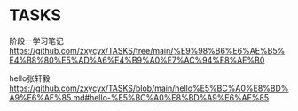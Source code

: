 # TASKS
阶段一学习笔记<https://github.com/zxycyx/TASKS/tree/main/%E9%98%B6%E6%AE%B5%E4%B8%80%E5%AD%A6%E4%B9%A0%E7%AC%94%E8%AE%B0>

hello张轩毅<https://github.com/zxycyx/TASKS/blob/main/hello%E5%BC%A0%E8%BD%A9%E6%AF%85.md#hello-%E5%BC%A0%E8%BD%A9%E6%AF%85>
